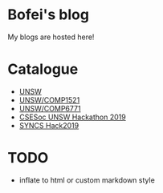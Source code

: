 # Bofei's blog

My blogs are hosted here!

# Catalogue
- [UNSW](unsw)
- [UNSW/COMP1521](unsw/comp1521)
- [UNSW/COMP6771](unsw/comp6771)
- [CSESoc UNSW Hackathon 2019](cseoc-unsw-hackathon-2019.md)
- [SYNCS Hack2019](syncs-hack-2019.md)

# TODO
- inflate to html or custom markdown style